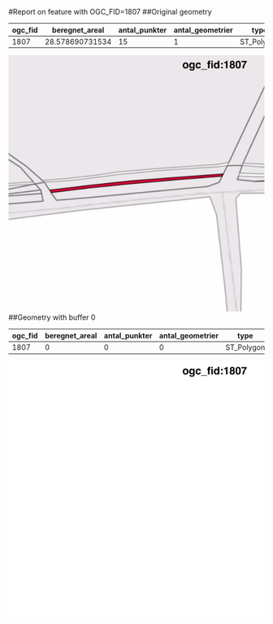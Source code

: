 #Report on feature with OGC_FID=1807
##Original geometry



| ogc_fid | beregnet_areal  | antal_punkter | antal_geometrier |    type    |
|---------|-----------------|---------------|------------------|------------|
|    1807 | 28.578690731534 |            15 |                1 | ST_Polygon|
![geom](../images/1807_invalid.jpg)
##Geometry with buffer 0



| ogc_fid | beregnet_areal | antal_punkter | antal_geometrier |    type    |
|---------|----------------|---------------|------------------|------------|
|    1807 |              0 |             0 |                0 | ST_Polygon|
![geom](../images/1807_buffer0.jpg)
